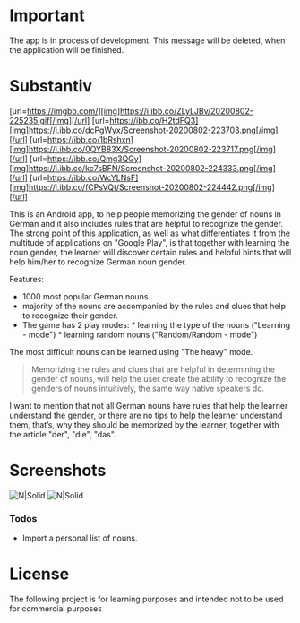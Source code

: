 # Important
The app is in process of development. This message will be deleted, when the application will be finished.

# Substantiv


[url=https://imgbb.com/][img]https://i.ibb.co/ZLyLJBv/20200802-225235.gif[/img][/url]
[url=https://ibb.co/H2tdFQ3][img]https://i.ibb.co/dcPgWyx/Screenshot-20200802-223703.png[/img][/url]
[url=https://ibb.co/1bRshxn][img]https://i.ibb.co/0QYB83X/Screenshot-20200802-223717.png[/img][/url]
[url=https://ibb.co/Qmg3QGy][img]https://i.ibb.co/kc7sBFN/Screenshot-20200802-224333.png[/img][/url]
[url=https://ibb.co/WcYLNsF][img]https://i.ibb.co/fCPsVQt/Screenshot-20200802-224442.png[/img][/url]

This is an Android app, to help people memorizing the gender of nouns in German and it also includes rules that are helpful to recognize the gender. 
The strong point of this application, as well as what differentiates it from the multitude of applications on "Google Play", is that together with learning the noun gender, the learner will discover certain rules and helpful hints that will help him/her to recognize German noun gender.


Features:

  -	1000 most popular German nouns
  - majority of the nouns are accompanied by the rules and clues that help to recognize their gender.
  -  The game has 2 play modes: 
    * learning the type of the nouns ("Learning - mode")
    * learning random nouns ("Random/Random - mode")

The most difficult nouns can be learned using "The heavy" mode.


> Memorizing the rules and clues that are helpful in determining the gender of nouns, 
> will help the user create the ability to recognize the genders of nouns intuitively,
> the same way native speakers do.

I want to mention that not all German nouns have rules that help the learner understand the gender, or there are no tips to help the learner understand them, that’s, why they should be memorized by the learner, together with the article "der", "die", "das".


# Screenshots
![N|Solid](http://i64.tinypic.com/120th89.jpg)
![N|Solid](http://i63.tinypic.com/hwn682.png)

### Todos

 - Import a personal list of nouns.


# License
The following project is for learning purposes and intended not to be used for commercial purposes

